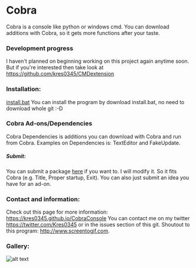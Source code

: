 # Cobra
Cobra is a console like python or windows cmd. You can download additions with Cobra, so it gets more functions after your taste. 

### Development progress
I haven't planned on beginning working on this project again anytime soon. But if you're interested then take look at https://github.com/kres0345/CMDextension

### Installation:
[install.bat](https://cdn.rawgit.com/kres0345/CobraConsole/4a17ccdc/install.bat)
You can install the program by download install.bat, no need to download whole git :-D

### Cobra Ad-ons/Dependencies
Cobra Dependencies is additions you can download with Cobra and run from Cobra.
Examples on Dependencies is: TextEditor and FakeUpdate.
##### Submit:
You can submit a package [here](https://github.com/kres0345/CobraPackageSuggestions) if you want to.
I will modify it. So it fits Cobra (e.g. Title, Proper startup, Exit).
You can also just submit an idea you have for an ad-on.

### Contact and information:
Check out this page for more information: https://kres0345.github.io/CobraConsole
You can contact me on my twitter https://twitter.com/Kres0345 or in the issues section of this git.
Shoutout to this program: http://www.screentogif.com.

### Gallery:
![alt text](https://raw.githubusercontent.com/kres0345/CobraConsole/master/docs/CobraDemonstration.gif "")
